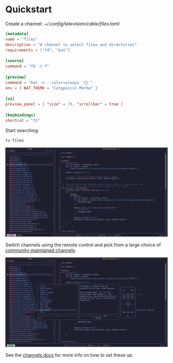 # Quickstart

Create a channel: _~/.config/television/cable/files.toml_

```toml
[metadata]
name = "files"
description = "A channel to select files and directories"
requirements = ["fd", "bat"]

[source]
command = "fd -t f"

[preview]
command = "bat -n --color=always '{}'"
env = { BAT_THEME = "Catppuccin Mocha" }

[ui]
preview_panel = { "size" = 70, "scrollbar" = true }

[keybindings]
shortcut = "f1"
```

Start searching:

```sh
tv files
```

![tv files](../../assets/tv-files.png)

Switch channels using the remote control and pick from a large choice of [community-maintained channels](./10-community-channels-unix.md):

![tv remote](../../assets/tv-files-remote.png)

See the [channels docs](./07-channels.md) for more info on how to set these up.
